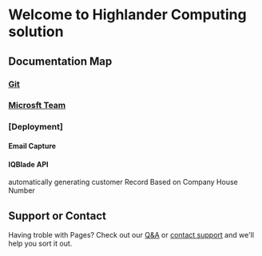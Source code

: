 # Welcome to Highlander Computing solution


## Documentation Map

### [ Git ](Git/git.md)

### [Microsft Team](MicrosoftTeam/microsftTeams.md)

### [Deployment]

#### Email Capture


#### IQBlade API 
automatically generating customer Record Based on Company House Number

## Support or Contact

Having troble with Pages? Check out our [Q&A](Q&A/index.md) or [contact support](https://highlanderuk.com/contact/) and we'll help you sort it out.


